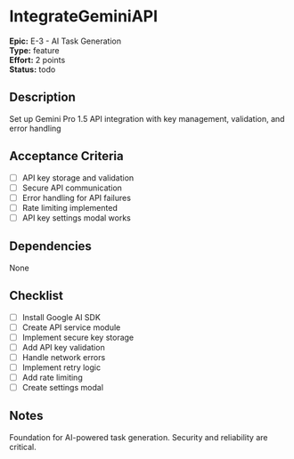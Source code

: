 # IntegrateGeminiAPI

**Epic:** E-3 - AI Task Generation  
**Type:** feature  
**Effort:** 2 points  
**Status:** todo  

## Description
Set up Gemini Pro 1.5 API integration with key management, validation, and error handling

## Acceptance Criteria
- [ ] API key storage and validation
- [ ] Secure API communication
- [ ] Error handling for API failures
- [ ] Rate limiting implemented
- [ ] API key settings modal works

## Dependencies
None

## Checklist
- [ ] Install Google AI SDK
- [ ] Create API service module
- [ ] Implement secure key storage
- [ ] Add API key validation
- [ ] Handle network errors
- [ ] Implement retry logic
- [ ] Add rate limiting
- [ ] Create settings modal

## Notes
Foundation for AI-powered task generation. Security and reliability are critical. 
